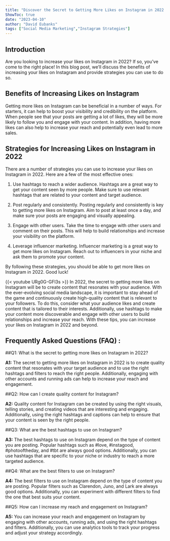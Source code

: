 ```yaml
---
title: "Discover the Secret to Getting More Likes on Instagram in 2022!"
ShowToc: true 
date: "2023-04-10"
author: "David Eubanks" 
tags: ["Social Media Marketing","Instagram Strategies"]
---
```

## Introduction 

Are you looking to increase your likes on Instagram in 2022? If so, you’ve come to the right place! In this blog post, we’ll discuss the benefits of increasing your likes on Instagram and provide strategies you can use to do so.

## Benefits of Increasing Likes on Instagram

Getting more likes on Instagram can be beneficial in a number of ways. For starters, it can help to boost your visibility and credibility on the platform. When people see that your posts are getting a lot of likes, they will be more likely to follow you and engage with your content. In addition, having more likes can also help to increase your reach and potentially even lead to more sales.

## Strategies for Increasing Likes on Instagram in 2022

There are a number of strategies you can use to increase your likes on Instagram in 2022. Here are a few of the most effective ones:

1. Use hashtags to reach a wider audience. Hashtags are a great way to get your content seen by more people. Make sure to use relevant hashtags that are related to your content and target audience.

2. Post regularly and consistently. Posting regularly and consistently is key to getting more likes on Instagram. Aim to post at least once a day, and make sure your posts are engaging and visually appealing.

3. Engage with other users. Take the time to engage with other users and comment on their posts. This will help to build relationships and increase your visibility on the platform.

4. Leverage influencer marketing. Influencer marketing is a great way to get more likes on Instagram. Reach out to influencers in your niche and ask them to promote your content.

By following these strategies, you should be able to get more likes on Instagram in 2022. Good luck!

{{< youtube URg0G-GFl3s >}} 
In 2022, the secret to getting more likes on Instagram will be to create content that resonates with your audience. With the ever-evolving social media landscape, it is important to stay ahead of the game and continuously create high-quality content that is relevant to your followers. To do this, consider what your audience likes and create content that is tailored to their interests. Additionally, use hashtags to make your content more discoverable and engage with other users to build relationships and increase your reach. With these tips, you can increase your likes on Instagram in 2022 and beyond.

## Frequently Asked Questions (FAQ) :
##Q1: What is the secret to getting more likes on Instagram in 2022?

**A1:** The secret to getting more likes on Instagram in 2022 is to create quality content that resonates with your target audience and to use the right hashtags and filters to reach the right people. Additionally, engaging with other accounts and running ads can help to increase your reach and engagement. 

##Q2: How can I create quality content for Instagram?

**A2:** Quality content for Instagram can be created by using the right visuals, telling stories, and creating videos that are interesting and engaging. Additionally, using the right hashtags and captions can help to ensure that your content is seen by the right people. 

##Q3: What are the best hashtags to use on Instagram?

**A3:** The best hashtags to use on Instagram depend on the type of content you are posting. Popular hashtags such as #love, #instagood, #photooftheday, and #tbt are always good options. Additionally, you can use hashtags that are specific to your niche or industry to reach a more targeted audience. 

##Q4: What are the best filters to use on Instagram?

**A4:** The best filters to use on Instagram depend on the type of content you are posting. Popular filters such as Clarendon, Juno, and Lark are always good options. Additionally, you can experiment with different filters to find the one that best suits your content. 

##Q5: How can I increase my reach and engagement on Instagram?

**A5:** You can increase your reach and engagement on Instagram by engaging with other accounts, running ads, and using the right hashtags and filters. Additionally, you can use analytics tools to track your progress and adjust your strategy accordingly.


